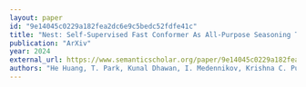 ```yaml
---
layout: paper
id: "9e14045c0229a182fea2dc6e9c5bedc52fdfe41c"
title: "Nest: Self-Supervised Fast Conformer As All-Purpose Seasoning To Speech Processing Tasks"
publication: "ArXiv"
year: 2024
external_url: https://www.semanticscholar.org/paper/9e14045c0229a182fea2dc6e9c5bedc52fdfe41c
authors: "He Huang, T. Park, Kunal Dhawan, I. Medennikov, Krishna C. Puvvada, N. Koluguri, Weiqing Wang, Jagadeesh Balam, Boris Ginsburg"
---
```

